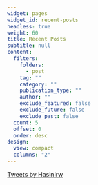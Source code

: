 ```yaml
---
widget: pages
widget_id: recent-posts
headless: true
weight: 60
title: Recent Posts
subtitle: null
content:
  filters:
    folders:
      - post
    tag: ""
    category: ""
    publication_type: ""
    author: ""
    exclude_featured: false
    exclude_future: false
    exclude_past: false
  count: 5
  offset: 0
  order: desc
design:
  view: compact
  columns: "2"
---
```

<a class="twitter-timeline" data-width="1000" data-height="1000" href="https://twitter.com/Hasinirw?ref_src=twsrc%5Etfw">Tweets by Hasinirw</a> <script async src="https://platform.twitter.com/widgets.js" charset="utf-8"></script>
